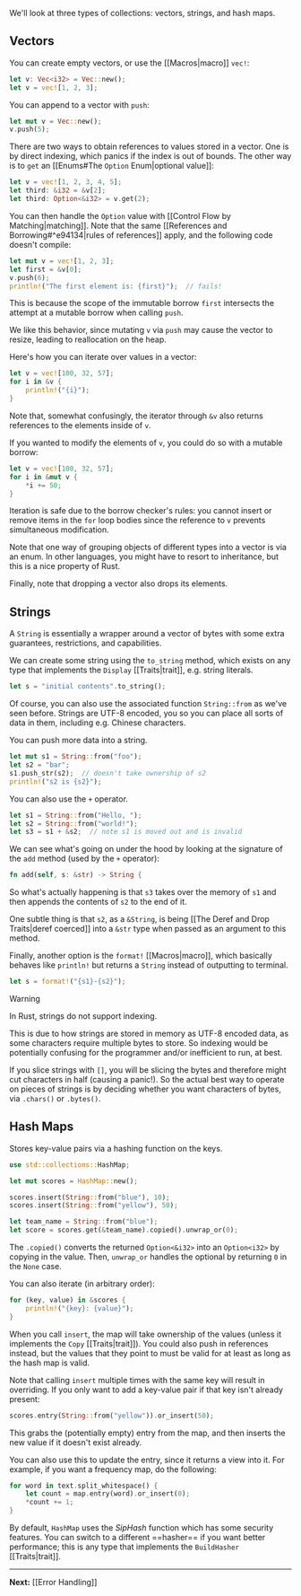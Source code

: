 We'll look at three types of collections: vectors, strings, and hash maps.

## Vectors

You can create empty vectors, or use the [[Macros|macro]] `vec!`:

```rust
let v: Vec<i32> = Vec::new();
let v = vec![1, 2, 3];
```

You can append to a vector with `push`:

```rust
let mut v = Vec::new();
v.push(5);
```

There are two ways to obtain references to values stored in a vector. One is by direct indexing, which panics if the index is out of bounds. The other way is to `get` an [[Enums#The `Option` Enum|optional value]]:

```rust
let v = vec![1, 2, 3, 4, 5];
let third: &i32 = &v[2];
let third: Option<&i32> = v.get(2);
```

You can then handle the `Option` value with [[Control Flow by Matching|matching]]. Note that the same [[References and Borrowing#^e94134|rules of references]] apply, and the following code doesn't compile:

```rust
let mut v = vec![1, 2, 3];
let first = &v[0];
v.push(6);
println!("The first element is: {first}");  // fails!
```

This is because the scope of the immutable borrow `first` intersects the attempt at a mutable borrow when calling `push`.

We like this behavior, since mutating `v` via `push` may cause the vector to resize, leading to reallocation on the heap.

Here's how you can iterate over values in a vector:

```rust
let v = vec![100, 32, 57];
for i in &v {
	println!("{i}");
}
```

Note that, somewhat confusingly, the iterator through `&v` also returns references to the elements inside of `v`. 

If you wanted to modify the elements of `v`, you could do so with a mutable borrow:

```rust
let v = vec![100, 32, 57];
for i in &mut v {
	*i += 50;
}
```

Iteration is safe due to the borrow checker's rules: you cannot insert or remove items in the `for` loop bodies since the reference to `v` prevents simultaneous modification.

Note that one way of grouping objects of different types into a vector is via an enum. In other languages, you might have to resort to inheritance, but this is a nice property of Rust.

Finally, note that dropping a vector also drops its elements.

## Strings

A `String` is essentially a wrapper around a vector of bytes with some extra guarantees, restrictions, and capabilities.

We can create some string using the `to_string` method, which exists on any type that implements the `Display` [[Traits|trait]], e.g. string literals.

```rust
let s = "initial contents".to_string();
```

Of course, you can also use the associated function `String::from` as we've seen before. Strings are UTF-8 encoded, you so you can place all sorts of data in them, including e.g. Chinese characters.

You can push more data into a string.

```rust
let mut s1 = String::from("foo");
let s2 = "bar";
s1.push_str(s2);  // doesn't take ownership of s2
println!("s2 is {s2}");
```

You can also use the `+` operator.

```rust
let s1 = String::from("Hello, ");
let s2 = String::from("world!");
let s3 = s1 + &s2;  // note s1 is moved out and is invalid
```

We can see what's going on under the hood by looking at the signature of the `add` method (used by the `+` operator):

```rust
fn add(self, s: &str) -> String {
```

So what's actually happening is that `s3` takes over the memory of `s1` and then appends the contents of `s2` to the end of it.

One subtle thing is that `s2`, as a `&String`, is being [[The Deref and Drop Traits|deref coerced]] into a `&str` type when passed as an argument to this method.

Finally, another option is the `format!` [[Macros|macro]], which basically behaves like `println!` but returns a `String` instead of outputting to terminal.

```rust
let s = format!("{s1}-{s2}");
```

> [!warning]
> In Rust, strings do not support indexing.

This is due to how strings are stored in memory as UTF-8 encoded data, as some characters require multiple bytes to store. So indexing would be potentially confusing for the programmer and/or inefficient to run, at best.

If you slice strings with `[]`, you will be slicing the bytes and therefore might cut characters in half (causing a panic!). So the actual best way to operate on pieces of strings is by deciding whether you want characters of bytes, via `.chars()` or `.bytes()`.

## Hash Maps

Stores key-value pairs via a hashing function on the keys.

```rust
use std::collections::HashMap;

let mut scores = HashMap::new();

scores.insert(String::from("blue"), 10);
scores.insert(String::from("yellow"), 50);

let team_name = String::from("blue");
let score = scores.get(&team_name).copied().unwrap_or(0);
```

The `.copied()` converts the returned `Option<&i32>` into an `Option<i32>` by copying in the value. Then, `unwrap_or` handles the optional by returning `0` in the `None` case.

You can also iterate (in arbitrary order):

```rust
for (key, value) in &scores {
	println!("{key}: {value}");
}
```

When you call `insert`, the map will take ownership of the values (unless it implements the `Copy` [[Traits|trait]]). You could also push in references instead, but the values that they point to must be valid for at least as long as the hash map is valid.

Note that calling `insert` multiple times with the same key will result in overriding. If you only want to add a key-value pair if that key isn't already present:

```rust
scores.entry(String::from("yellow")).or_insert(50);
```

This grabs the (potentially empty) entry from the map, and then inserts the new value if it doesn't exist already.

You can also use this to update the entry, since it returns a view into it. For example, if you want a frequency map, do the following:

```rust
for word in text.split_whitespace() {
	let count = map.entry(word).or_insert(0);
	*count += 1;
}
```

By default, `HashMap` uses the *SipHash* function which has some security features. You can switch to a different ==hasher== if you want better performance; this is any type that implements the `BuildHasher` [[Traits|trait]].

---

**Next:** [[Error Handling]]